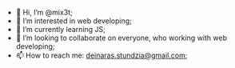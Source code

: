 - 👋 Hi, I’m @mix3t;
- 👀 I’m interested in web developing;
- 🌱 I’m currently learning JS;
- 💞️ I’m looking to collaborate on everyone, who working with web developing;
- 📫 How to reach me: deinaras.stundzia@gmail.com;

<!---
mix3t/mix3t is a ✨ special ✨ repository because its `README.md` (this file) appears on your GitHub profile.
You can click the Preview link to take a look at your changes.
--->
